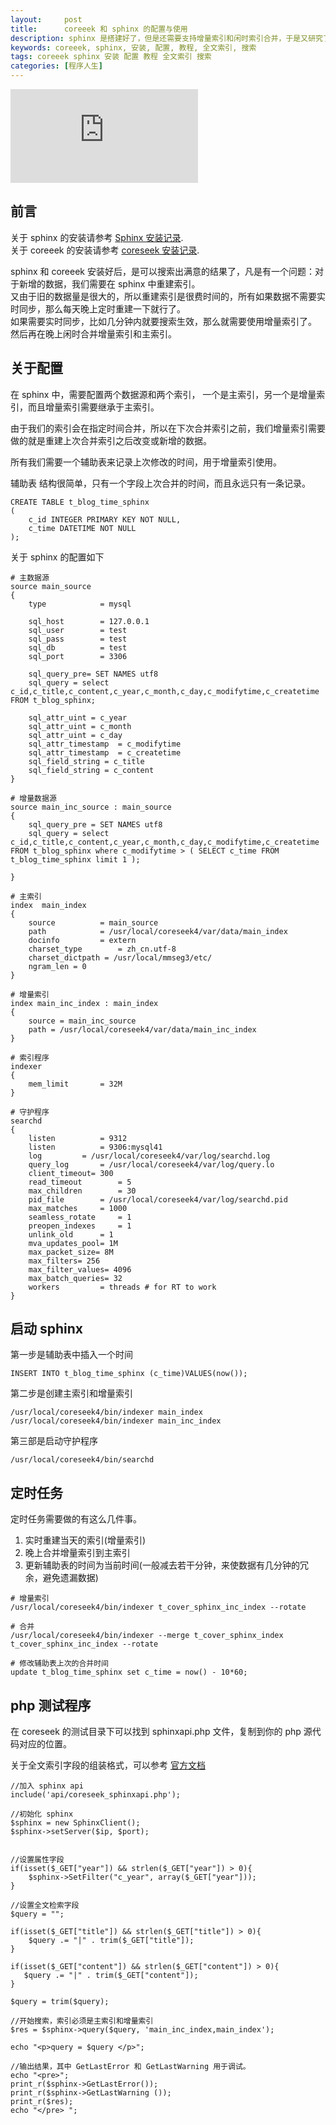 ```yaml
---
layout:     post
title:      coreeek 和 sphinx 的配置与使用
description: sphinx 是搭建好了，但是还需要支持增量索引和闲时索引合并，于是又研究了一番。
keywords: coreeek, sphinx, 安装, 配置, 教程, 全文索引, 搜索
tags: coreeek sphinx 安装 配置 教程 全文索引 搜索
categories: [程序人生]
---
```


![cover][]

## 前言

关于 sphinx 的安装请参考 [Sphinx 安装记录][sphinx-learn].  
关于 coreeek 的安装请参考 [coreseek 安装记录][coreseek-install-log].  

sphinx 和 coreeek 安装好后，是可以搜索出满意的结果了，凡是有一个问题：对于新增的数据，我们需要在 sphinx 中重建索引。  
又由于旧的数据量是很大的，所以重建索引是很费时间的，所有如果数据不需要实时同步，那么每天晚上定时重建一下就行了。  
如果需要实时同步，比如几分钟内就要搜索生效，那么就需要使用增量索引了。  
然后再在晚上闲时合并增量索引和主索引。


## 关于配置

在 sphinx 中，需要配置两个数据源和两个索引， 一个是主索引，另一个是增量索引，而且增量索引需要继承于主索引。   

由于我们的索引会在指定时间合并，所以在下次合并索引之前，我们增量索引需要做的就是重建上次合并索引之后改变或新增的数据。  

所有我们需要一个辅助表来记录上次修改的时间，用于增量索引使用。
 
辅助表 结构很简单，只有一个字段上次合并的时间，而且永远只有一条记录。
 
```
CREATE TABLE t_blog_time_sphinx
(
    c_id INTEGER PRIMARY KEY NOT NULL,
    c_time DATETIME NOT NULL
);
```

关于 sphinx 的配置如下

```
# 主数据源
source main_source
{
    type            = mysql
 
    sql_host        = 127.0.0.1  
    sql_user        = test 
    sql_pass        = test
    sql_db          = test 
    sql_port        = 3306
 
    sql_query_pre= SET NAMES utf8
    sql_query = select c_id,c_title,c_content,c_year,c_month,c_day,c_modifytime,c_createtime FROM t_blog_sphinx;

    sql_attr_uint = c_year
    sql_attr_uint = c_month 
    sql_attr_uint = c_day 
    sql_attr_timestamp  = c_modifytime
    sql_attr_timestamp  = c_createtime
    sql_field_string = c_title
    sql_field_string = c_content
}

# 增量数据源
source main_inc_source : main_source
{
    sql_query_pre = SET NAMES utf8
    sql_query = select c_id,c_title,c_content,c_year,c_month,c_day,c_modifytime,c_createtime FROM t_blog_sphinx where c_modifytime > ( SELECT c_time FROM t_blog_time_sphinx limit 1 );
 
}

# 主索引
index  main_index 
{
    source          = main_source 
    path            = /usr/local/coreseek4/var/data/main_index
    docinfo         = extern
    charset_type        = zh_cn.utf-8 
    charset_dictpath = /usr/local/mmseg3/etc/  
    ngram_len = 0 
}

# 增量索引
index main_inc_index : main_index
{
    source = main_inc_source
    path = /usr/local/coreseek4/var/data/main_inc_index
}

# 索引程序
indexer
{  
    mem_limit       = 32M
}

# 守护程序
searchd
{  
    listen          = 9312
    listen          = 9306:mysql41
    log         = /usr/local/coreseek4/var/log/searchd.log
    query_log       = /usr/local/coreseek4/var/log/query.lo
    client_timeout= 300
    read_timeout        = 5
    max_children        = 30
    pid_file        = /usr/local/coreseek4/var/log/searchd.pid
    max_matches     = 1000
    seamless_rotate     = 1
    preopen_indexes     = 1
    unlink_old      = 1
    mva_updates_pool= 1M
    max_packet_size= 8M
    max_filters= 256
    max_filter_values= 4096
    max_batch_queries= 32
    workers         = threads # for RT to work
}
```

## 启动 sphinx

第一步是辅助表中插入一个时间

```
INSERT INTO t_blog_time_sphinx (c_time)VALUES(now());
```

第二步是创建主索引和增量索引

```
/usr/local/coreseek4/bin/indexer main_index
/usr/local/coreseek4/bin/indexer main_inc_index
```

第三部是启动守护程序

```
/usr/local/coreseek4/bin/searchd
```

## 定时任务

定时任务需要做的有这么几件事。  

1. 实时重建当天的索引(增量索引)
2. 晚上合并增量索引到主索引
3. 更新辅助表的时间为当前时间(一般减去若干分钟，来使数据有几分钟的冗余，避免遗漏数据)


```
# 增量索引
/usr/local/coreseek4/bin/indexer t_cover_sphinx_inc_index --rotate

# 合并
/usr/local/coreseek4/bin/indexer --merge t_cover_sphinx_index t_cover_sphinx_inc_index --rotate

# 修改辅助表上次的合并时间
update t_blog_time_sphinx set c_time = now() - 10*60;
```



## php 测试程序

在 coreseek 的测试目录下可以找到 sphinxapi.php 文件，复制到你的 php 源代码对应的位置。

关于全文索引字段的组装格式，可以参考 [官方文档][matching-modes]

```
//加入 sphinx api
include('api/coreseek_sphinxapi.php');

//初始化 sphinx
$sphinx = new SphinxClient(); 
$sphinx->setServer($ip, $port);


//设置属性字段
if(isset($_GET["year"]) && strlen($_GET["year"]) > 0){
    $sphinx->SetFilter("c_year", array($_GET["year"]));
}

//设置全文检索字段
$query = "";

if(isset($_GET["title"]) && strlen($_GET["title"]) > 0){
    $query .= "|" . trim($_GET["title"]);
}

if(isset($_GET["content"]) && strlen($_GET["content"]) > 0){
   $query .= "|" . trim($_GET["content"]);
}

$query = trim($query);

//开始搜索，索引必须是主索引和增量索引
$res = $sphinx->query($query, 'main_inc_index,main_index');

echo "<p>query = $query </p>";

//输出结果，其中 GetLastError 和 GetLastWarning 用于调试。
echo "<pre>";  
print_r($sphinx->GetLastError());
print_r($sphinx->GetLastWarning ());
print_r($res); 
echo "</pre> ";
```

[cover]: http://tiankonguse.com/lab/cloudLink/baidupan.php?url=/1915453531/3071317700.png
[matching-modes]: http://www.tapy.org/articles/sphinx1.0/sphinxManual.html#matching-modes
[sphinx-learn]: http://github.tiankonguse.com/blog/2014/10/30/sphinx-learn/
[coreseek-install-log]: http://github.tiankonguse.com/blog/2014/11/03/coreseek-install-log/
[sphinx-use]: http://github.tiankonguse.com/blog/2014/11/06/sphinx-config-and-use/
